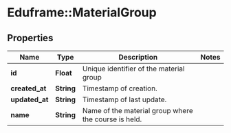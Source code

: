 # Eduframe::MaterialGroup

## Properties
Name | Type | Description | Notes
------------ | ------------- | ------------- | -------------
**id** | **Float** | Unique identifier of the material group | 
**created_at** | **String** | Timestamp of creation. | 
**updated_at** | **String** | Timestamp of last update. | 
**name** | **String** | Name of the material group where the course is held. | 


